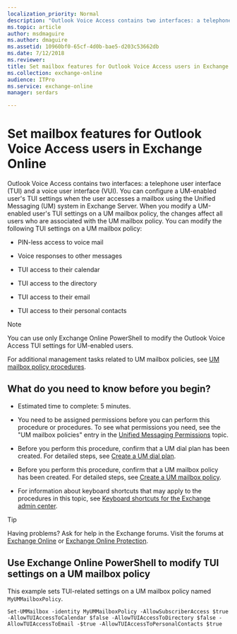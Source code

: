 ```yaml
---
localization_priority: Normal
description: "Outlook Voice Access contains two interfaces: a telephone user interface (TUI) and a voice user interface (VUI). You can configure a UM-enabled user's TUI settings when the user accesses a mailbox using the Unified Messaging (UM) system in Exchange Server. When you modify a UM-enabled user's TUI settings on a UM mailbox policy, the changes affect all users who are associated with the UM mailbox policy. You can modify the following TUI settings on a UM mailbox policy:"
ms.topic: article
author: msdmaguire
ms.author: dmaguire
ms.assetid: 10960bf0-65cf-4d0b-bae5-d203c53662db
ms.date: 7/12/2018
ms.reviewer: 
title: Set mailbox features for Outlook Voice Access users in Exchange Online
ms.collection: exchange-online
audience: ITPro
ms.service: exchange-online
manager: serdars

---
```


# Set mailbox features for Outlook Voice Access users in Exchange Online

Outlook Voice Access contains two interfaces: a telephone user interface (TUI) and a voice user interface (VUI). You can configure a UM-enabled user's TUI settings when the user accesses a mailbox using the Unified Messaging (UM) system in Exchange Server. When you modify a UM-enabled user's TUI settings on a UM mailbox policy, the changes affect all users who are associated with the UM mailbox policy. You can modify the following TUI settings on a UM mailbox policy:

- PIN-less access to voice mail

- Voice responses to other messages

- TUI access to their calendar

- TUI access to the directory

- TUI access to their email

- TUI access to their personal contacts

> [!NOTE]
> You can use only Exchange Online PowerShell to modify the Outlook Voice Access TUI settings for UM-enabled users.

For additional management tasks related to UM mailbox policies, see [UM mailbox policy procedures](../../voice-mail-unified-messaging/set-up-voice-mail/um-mailbox-policy-procedures.md).

## What do you need to know before you begin?

- Estimated time to complete: 5 minutes.

- You need to be assigned permissions before you can perform this procedure or procedures. To see what permissions you need, see the "UM mailbox policies" entry in the [Unified Messaging Permissions](https://technet.microsoft.com/library/d326c3bc-8f33-434a-bf02-a83cc26a5498.aspx) topic.

- Before you perform this procedure, confirm that a UM dial plan has been created. For detailed steps, see [Create a UM dial plan](../../voice-mail-unified-messaging/connect-voice-mail-system/create-um-dial-plan.md).

- Before you perform this procedure, confirm that a UM mailbox policy has been created. For detailed steps, see [Create a UM mailbox policy](../../voice-mail-unified-messaging/set-up-voice-mail/create-um-mailbox-policy.md).

- For information about keyboard shortcuts that may apply to the procedures in this topic, see [Keyboard shortcuts for the Exchange admin center](../../accessibility/keyboard-shortcuts-in-admin-center.md).

> [!TIP]
> Having problems? Ask for help in the Exchange forums. Visit the forums at [Exchange Online](https://go.microsoft.com/fwlink/p/?linkId=267542) or [Exchange Online Protection](https://go.microsoft.com/fwlink/p/?linkId=285351).

## Use Exchange Online PowerShell to modify TUI settings on a UM mailbox policy

This example sets TUI-related settings on a UM mailbox policy named `MyUMMailboxPolicy`.

```
Set-UMMailbox -identity MyUMMailboxPolicy -AllowSubscriberAccess $true -AllowTUIAccessToCalendar $false -AllowTUIAccessToDirectory $false -AllowTUIAccessToEmail -$true -AllowTUIAccessToPersonalContacts $true
```
